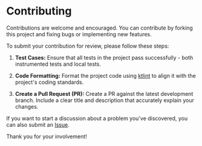 # Contributing

Contributions are welcome and encouraged. You can contribute by forking this project and fixing bugs or implementing new features.

To submit your contribution for review, please follow these steps:

1. **Test Cases:** Ensure that all tests in the project pass successfully - both instrumented tests and local tests.

2. **Code Formatting:** Format the project code using [ktlint](https://github.com/pinterest/ktlint) to align it with the project's coding standards.

3. **Create a Pull Request (PR):** Create a PR against the latest development branch. Include a clear title and description that accurately explain your changes.


If you want to start a discussion about a problem you've discovered, you can also submit an [Issue](https://github.com/shorthouse/CoinWatch/issues).

Thank you for your involvement!
